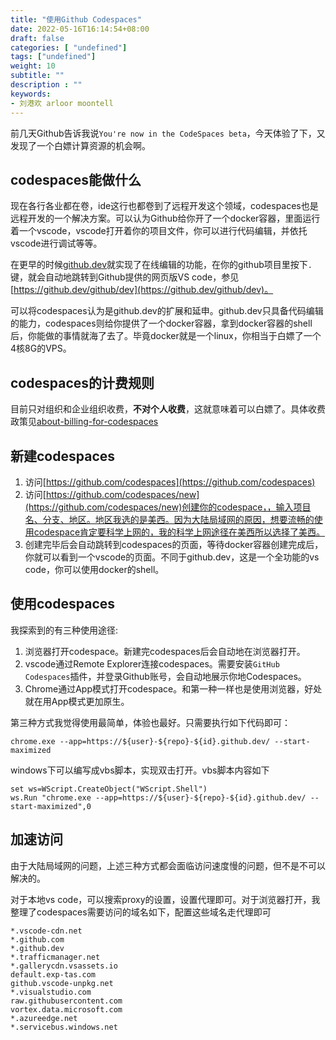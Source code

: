 ```yaml
---
title: "使用Github Codespaces"
date: 2022-05-16T16:14:54+08:00
draft: false
categories: [ "undefined"]
tags: ["undefined"]
weight: 10
subtitle: ""
description : ""
keywords:
- 刘港欢 arloor moontell
---
```


前几天Github告诉我说`You're now in the CodeSpaces beta`，今天体验了下，又发现了一个白嫖计算资源的机会啊。

## codespaces能做什么

现在各行各业都在卷，ide这行也都卷到了远程开发这个领域，codespaces也是远程开发的一个解决方案。可以认为Github给你开了一个docker容器，里面运行着一个vscode，vscode打开着你的项目文件，你可以进行代码编辑，并依托vscode进行调试等等。

在更早的时候[github.dev](https://github.dev/)就实现了在线编辑的功能，在你的github项目里按下`.`键，就会自动地跳转到Github提供的网页版VS code，参见[https://github.dev/github/dev](https://github.dev/github/dev)。

可以将codespaces认为是github.dev的扩展和延申。github.dev只具备代码编辑的能力，codespaces则给你提供了一个docker容器，拿到docker容器的shell后，你能做的事情就海了去了。毕竟docker就是一个linux，你相当于白嫖了一个4核8G的VPS。

## codespaces的计费规则

目前只对组织和企业组织收费，**不对个人收费**，这就意味着可以白嫖了。具体收费政策见[about-billing-for-codespaces](https://docs.github.com/en/billing/managing-billing-for-github-codespaces/about-billing-for-codespaces)

## 新建codespaces

1. 访问[https://github.com/codespaces](https://github.com/codespaces)
2. 访问[https://github.com/codespaces/new](https://github.com/codespaces/new)创建你的codespace，，输入项目名、分支、地区。地区我选的是美西。因为大陆局域网的原因，想要流畅的使用codespace肯定要科学上网的，我的科学上网途径在美西所以选择了美西。
3. 创建完毕后会自动跳转到codespaces的页面，等待docker容器创建完成后，你就可以看到一个vscode的页面。不同于github.dev，这是一个全功能的vs code，你可以使用docker的shell。

## 使用codespaces

我探索到的有三种使用途径:

1. 浏览器打开codespace。新建完codespaces后会自动地在浏览器打开。
2. vscode通过Remote Explorer连接codespaces。需要安装`GitHub Codespaces`插件，并登录Github账号，会自动地展示你地Codespaces。
3. Chrome通过App模式打开codespace。和第一种一样也是使用浏览器，好处就在用App模式更加原生。

第三种方式我觉得使用最简单，体验也最好。只需要执行如下代码即可：

```shell
chrome.exe --app=https://${user}-${repo}-${id}.github.dev/ --start-maximized
```

windows下可以编写成vbs脚本，实现双击打开。vbs脚本内容如下

```shell
set ws=WScript.CreateObject("WScript.Shell")
ws.Run "chrome.exe --app=https://${user}-${repo}-${id}.github.dev/ --start-maximized",0
```

## 加速访问

由于大陆局域网的问题，上述三种方式都会面临访问速度慢的问题，但不是不可以解决的。

对于本地vs code，可以搜索proxy的设置，设置代理即可。对于浏览器打开，我整理了codespaces需要访问的域名如下，配置这些域名走代理即可

```shell
*.vscode-cdn.net
*.github.com
*.github.dev
*.trafficmanager.net
*.gallerycdn.vsassets.io
default.exp-tas.com
github.vscode-unpkg.net
*.visualstudio.com
raw.githubusercontent.com
vortex.data.microsoft.com
*.azureedge.net
*.servicebus.windows.net
```